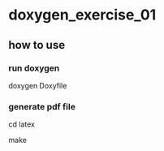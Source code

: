 # doxygen_exercise_01

## how to use

### run doxygen

doxygen Doxyfile

### generate pdf file

cd latex

make
